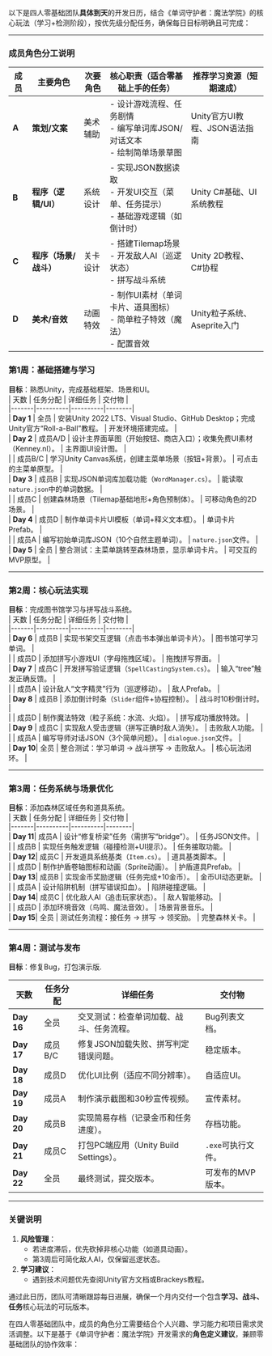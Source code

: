 以下是四人零基础团队**具体到天**的开发日历，结合《单词守护者：魔法学院》的核心玩法（学习+检测阶段），按优先级分配任务，确保每日目标明确且可完成：

---
### **成员角色分工说明**
| 成员  | 主要角色                | 次要角色       | 核心职责（适合零基础上手的任务）                          | 推荐学习资源（短期速成） |
|-------|-------------------------|----------------|-----------------------------------------------------------|--------------------------|
| **A** | **策划/文案**           | 美术辅助       | - 设计游戏流程、任务剧情<br>- 编写单词库JSON/对话文本<br>- 绘制简单场景草图 | Unity官方UI教程、JSON语法指南 |
| **B** | **程序（逻辑/UI）**     | 系统设计       | - 实现JSON数据读取<br>- 开发UI交互（菜单、任务提示）<br>- 基础游戏逻辑（如倒计时） | Unity C#基础、UI系统教程 |
| **C** | **程序（场景/战斗）**   | 关卡设计       | - 搭建Tilemap场景<br>- 开发敌人AI（巡逻状态）<br>- 拼写战斗系统 | Unity 2D教程、C#协程 |
| **D** | **美术/音效**           | 动画特效       | - 制作UI素材（单词卡片、道具图标）<br>- 简单粒子特效（魔法）<br>- 配置音效 | Unity粒子系统、Aseprite入门 |

### **第1周：基础搭建与学习**  

**目标**：熟悉Unity，完成基础框架、场景和UI。  
| 天数  | 任务分配 | 详细任务 | 交付物 |  
|-------|----------|----------|--------|  
| **Day 1** | 全员 | 安装Unity 2022 LTS、Visual Studio、GitHub Desktop；完成Unity官方“Roll-a-Ball”教程。 | 开发环境搭建完成。 |  
| **Day 2** | 成员A/D | 设计主界面草图（开始按钮、商店入口）；收集免费UI素材（Kenney.nl）。 | 主界面UI设计图。 |  
|         | 成员B/C | 学习Unity Canvas系统，创建主菜单场景（按钮+背景）。 | 可点击的主菜单原型。 |  
| **Day 3** | 成员B   | 实现JSON单词库加载功能（`WordManager.cs`）。 | 能读取`nature.json`中的单词数据。 |  
|         | 成员C   | 创建森林场景（Tilemap基础地形+角色预制体）。 | 可移动角色的2D场景。 |  
| **Day 4** | 成员D   | 制作单词卡片UI模板（单词+释义文本框）。 | 单词卡片Prefab。 |  
|         | 成员A   | 编写初始单词库JSON（10个自然主题单词）。 | `nature.json`文件。 |  
| **Day 5** | 全员    | 整合测试：主菜单跳转至森林场景，显示单词卡片。 | 可交互的MVP原型。 |  

---

### **第2周：核心玩法实现**  
**目标**：完成图书馆学习与拼写战斗系统。  
| 天数  | 任务分配 | 详细任务 | 交付物 |  
|-------|----------|----------|--------|  
| **Day 6** | 成员B   | 实现书架交互逻辑（点击书本弹出单词卡片）。 | 图书馆可学习单词。 |  
|         | 成员D   | 添加拼写小游戏UI（字母拖拽区域）。 | 拖拽拼写界面。 |  
| **Day 7** | 成员C   | 开发拼写验证逻辑（`SpellCastingSystem.cs`）。 | 输入“tree”触发正确反馈。 |  
|         | 成员A   | 设计敌人“文字精灵”行为（巡逻移动）。 | 敌人Prefab。 |  
| **Day 8** | 成员B   | 添加倒计时条（`Slider`组件+协程控制）。 | 战斗时10秒倒计时。 |  
|         | 成员D   | 制作魔法特效（粒子系统：水流、火焰）。 | 拼写成功播放特效。 |  
| **Day 9** | 成员C   | 实现敌人受击逻辑（拼写正确时敌人消失）。 | 击败敌人功能。 |  
|         | 成员A   | 编写导师对话JSON（3个简单问题）。 | `dialogue.json`文件。 |  
| **Day 10**| 全员    | 整合测试：学习单词 → 战斗拼写 → 击败敌人。 | 核心玩法闭环。 |  

---

### **第3周：任务系统与场景优化**  
**目标**：添加森林区域任务和道具系统。  
| 天数  | 任务分配 | 详细任务 | 交付物 |  
|-------|----------|----------|--------|  
| **Day 11**| 成员A   | 设计“修复桥梁”任务（需拼写“bridge”）。 | 任务JSON文件。 |  
|         | 成员B   | 实现任务触发逻辑（碰撞检测+UI提示）。 | 任务接取功能。 |  
| **Day 12**| 成员C   | 开发道具系统基类（`Item.cs`）。 | 道具基类脚本。 |  
|         | 成员D   | 制作护盾卷轴图标和动画（Sprite动画）。 | 护盾道具Prefab。 |  
| **Day 13**| 成员B   | 实现金币奖励逻辑（任务完成+10金币）。 | 金币UI动态更新。 |  
|         | 成员A   | 设计陷阱机制（拼写错误扣血）。 | 陷阱碰撞逻辑。 |  
| **Day 14**| 成员C   | 优化敌人AI（追击玩家状态）。 | 敌人智能移动。 |  
|         | 成员D   | 添加环境音效（鸟鸣、魔法音效）。 | 场景背景音乐。 |  
| **Day 15**| 全员    | 测试任务流程：接任务 → 拼写 → 领奖励。 | 完整森林关卡。 |  

---

### **第4周：测试与发布**  

**目标**：修复Bug，打包演示版.

| 天数  | 任务分配 | 详细任务 | 交付物 |  
|-------|----------|----------|--------|  
| **Day 16**| 全员    | 交叉测试：检查单词加载、战斗、任务流程。 | Bug列表文档。 |  
| **Day 17**| 成员B/C | 修复JSON加载失败、拼写判定错误问题。 | 稳定版本。 |  
| **Day 18**| 成员D   | 优化UI比例（适应不同分辨率）。 | 自适应UI。 |  
| **Day 19**| 成员A   | 制作演示截图和30秒宣传视频。 | 宣传素材。 |  
| **Day 20**| 成员B   | 实现简易存档（记录金币和任务进度）。 | 存档功能。 |  
| **Day 21**| 成员C   | 打包PC端应用（Unity Build Settings）。 | `.exe`可执行文件。 |  
| **Day 22**| 全员    | 最终测试，提交版本。 | 可发布的MVP版本。 |  

---

### **关键说明**  

1. **风险管理**：  
   - 若进度滞后，优先砍掉非核心功能（如道具动画）。  
   - 第3周后可简化敌人AI，仅保留巡逻状态。  
2. **学习建议**：  
   - 遇到技术问题优先查阅Unity官方文档或Brackeys教程。  

通过此日历，团队可清晰跟踪每日进展，确保一个月内交付一个包含**学习、战斗、任务**核心玩法的可玩版本。


在四人零基础团队中，成员的角色分工需要结合个人兴趣、学习能力和项目需求灵活调整。以下是基于《单词守护者：魔法学院》开发需求的**角色定义建议**，兼顾零基础团队的协作效率：

